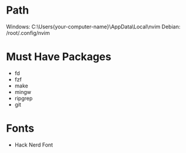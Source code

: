 # Path

Windows: C:\Users\{your-computer-name}\AppData\Local\nvim
Debian: /root/.config/nvim

# Must Have Packages

- fd
- fzf
- make
- mingw
- ripgrep
- git

# Fonts

- Hack Nerd Font
